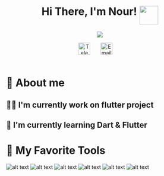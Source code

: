<!-- Name & sticker gif -->
<h1 align="center">
Hi There, I'm Nour!
<img align="middle" src="https://media.giphy.com/media/hvRJCLFzcasrR4ia7z/giphy.gif" width="50">
</h1>

<!-- Typing SVG -->
<p align="center">
  <img src="https://readme-typing-svg.demolab.com?font=Fira+Code&duration=3000&pause=1000&center=true&vCenter=true&width=435&lines=Software+Engineer;Flutter+Developer">
</p>

<!-- Social icons section -->
<div align="center">
  <a href="https://t.me/nooraldenberkdar"><img width="32px" alt="Telegram" title="Telegram" src="https://cdn-icons-png.flaticon.com/512/2111/2111646.png"></a>
  &#8287;&#8287;&#8287;&#8287;&#8287;
  <a href="mailto:nooraldenberkdar80@gmail.com"><img width="32px" alt="Email" title="Email" src="https://cdn-icons-png.flaticon.com/512/893/893257.png"/></a>
  &#8287;&#8287;&#8287;&#8287;&#8287;
</div>

<br/>

# 🚀 About me

## 👨‍💻 I'm currently work on flutter project 

## 🧠 I'm currently learning Dart & Flutter

# 💎 My Favorite Tools

![alt text](https://img.shields.io/badge/Dart-0175C2?style=for-the-badge&logo=dart&logoColor=white)
![alt text](https://img.shields.io/badge/Flutter-02569B?style=for-the-badge&logo=flutter&logoColor=white)
![alt text](https://img.shields.io/badge/Android_Studio-3DDC84?style=for-the-badge&logo=android-studio&logoColor=whitewhite)
![alt text](https://img.shields.io/badge/VSCode-0078D4?style=for-the-badge&logo=visual%20studio%20code&logoColor=white)
![alt text](https://img.shields.io/badge/GIT-E44C30?style=for-the-badge&logo=git&logoColor=white)
![alt text](https://img.shields.io/badge/Linux-FCC624?style=for-the-badge&logo=linux&logoColor=black)
